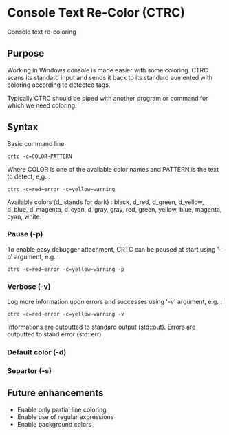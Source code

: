 # Console Text Re-Color (CTRC)
Console text re-coloring

## Purpose
Working in Windows console is made easier with some coloring. CTRC scans its standard input and sends it back to its standard aumented with coloring according to detected tags.

Typically CTRC should be piped with another program or command for which we need coloring.

## Syntax
Basic command line

`crtc -c=COLOR~PATTERN`

Where COLOR is one of the available color names and PATTERN is the text to detect, e,g. :

`ctrc -c=red~error -c=yellow~warning`

Available colors (d_ stands for dark) :
black, d_red, d_green, d_yellow, d_blue, d_magenta, d_cyan, d_gray, gray, red, green, yellow, blue, magenta, cyan, white.

### Pause (-p)

To enable easy debugger attachment, CRTC can be paused at start using '-p' argument, e.g. :

`ctrc -c=red~error -c=yellow~warning -p`

### Verbose (-v)

Log more information upon errors and successes using '-v' argument, e.g. :

`ctrc -c=red~error -c=yellow~warning -v`

Informations are outputted to standard output (std::out).
Errors are outputted to stand error (std::err).

### Default color (-d)


### Separtor (-s)

## Future enhancements
- Enable only partial line coloring
- Enable use of regular expressions
- Enable background colors
